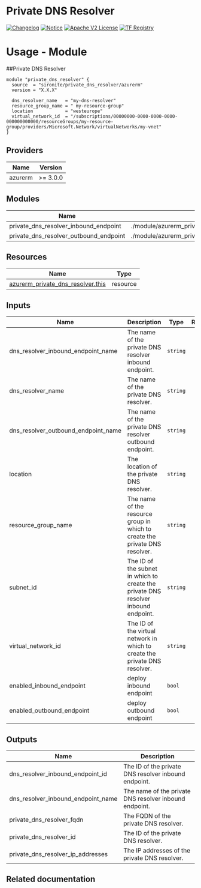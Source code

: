 <!-- BEGIN_TF_DOCS -->
 # Private DNS Resolver
[![Changelog](https://img.shields.io/badge/changelog-release-green.svg)](https://github.com/sironite/terraform-azurerm-private_dns_resolver/releases/latest) [![Notice](https://img.shields.io/badge/notice-copyright-yellow.svg)](NOTICE) [![Apache V2 License](https://img.shields.io/badge/license-Apache%20V2-orange.svg)](LICENSE) [![TF Registry](https://img.shields.io/badge/terraform-registry-blue.svg)](https://registry.terraform.io/providers/hashicorp/azurerm/latest/docs/resources/private_dns_resolver)

# Usage - Module

##Private DNS Resolver
```hcl
module "private_dns_resolver" {
  source  = "sironite/private_dns_resolver/azurerm"
  version = "X.X.X"

  dns_resolver_name   = "my-dns-resolver"
  resource_group_name = " my-resource-group"
  location            = "westeurope"
  virtual_network_id  = "/subscriptions/00000000-0000-0000-0000-000000000000/resourceGroups/my-resource-group/providers/Microsoft.Network/virtualNetworks/my-vnet"
}
```

## Providers

| Name | Version |
|------|---------|
| azurerm | >= 3.0.0 |

## Modules

| Name | Source | Version |
|------|--------|---------|
| private\_dns\_resolver\_inbound\_endpoint | ./module/azurerm_private_dns_resolver_inbound_endpoint | n/a |
| private\_dns\_resolver\_outbound\_endpoint | ./module/azurerm_private_dns_resolver_outbound_endpoint | n/a |

## Resources

| Name | Type |
|------|------|
| [azurerm_private_dns_resolver.this](https://registry.terraform.io/providers/hashicorp/azurerm/latest/docs/resources/private_dns_resolver) | resource |

## Inputs

| Name | Description | Type | Required |
|------|-------------|------|:--------:|
| dns\_resolver\_inbound\_endpoint\_name | The name of the private DNS resolver inbound endpoint. | `string` | yes |
| dns\_resolver\_name | The name of the private DNS resolver. | `string` | yes |
| dns\_resolver\_outbound\_endpoint\_name | The name of the private DNS resolver outbound endpoint. | `string` | yes |
| location | The location of the private DNS resolver. | `string` | yes |
| resource\_group\_name | The name of the resource group in which to create the private DNS resolver. | `string` | yes |
| subnet\_id | The ID of the subnet in which to create the private DNS resolver inbound endpoint. | `string` | yes |
| virtual\_network\_id | The ID of the virtual network in which to create the private DNS resolver. | `string` | yes |
| enabled\_inbound\_endpoint | deploy inbound endpoint | `bool` | no |
| enabled\_outbound\_endpoint | deploy outbound endpoint | `bool` | no |

## Outputs

| Name | Description |
|------|-------------|
| dns\_resolver\_inbound\_endpoint\_id | The ID of the private DNS resolver inbound endpoint. |
| dns\_resolver\_inbound\_endpoint\_name | The name of the private DNS resolver inbound endpoint. |
| private\_dns\_resolver\_fqdn | The FQDN of the private DNS resolver. |
| private\_dns\_resolver\_id | The ID of the private DNS resolver. |
| private\_dns\_resolver\_ip\_addresses | The IP addresses of the private DNS resolver. |

## Related documentation
<!-- END_TF_DOCS -->